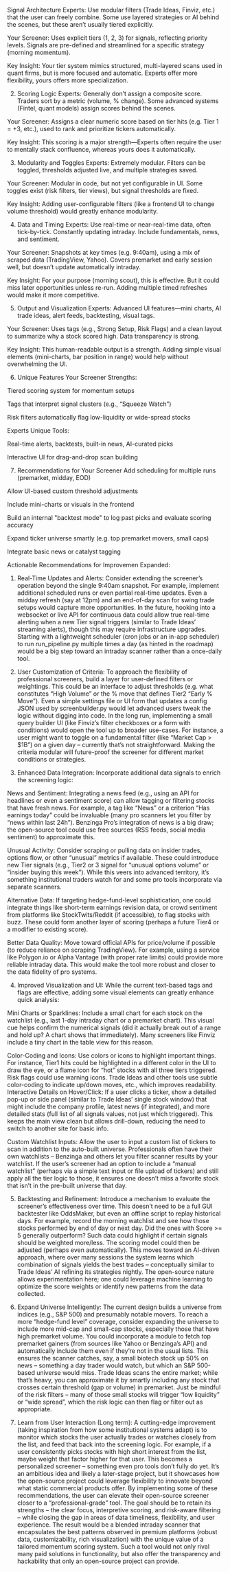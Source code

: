 Signal Architecture
Experts: Use modular filters (Trade Ideas, Finviz, etc.) that the user can freely combine. Some use layered strategies or AI behind the scenes, but these aren’t usually tiered explicitly.

Your Screener: Uses explicit tiers (1, 2, 3) for signals, reflecting priority levels. Signals are pre-defined and streamlined for a specific strategy (morning momentum).

Key Insight: Your tier system mimics structured, multi-layered scans used in quant firms, but is more focused and automatic. Experts offer more flexibility, yours offers more specialization.

2. Scoring Logic
Experts: Generally don’t assign a composite score. Traders sort by a metric (volume, % change). Some advanced systems (Fintel, quant models) assign scores behind the scenes.

Your Screener: Assigns a clear numeric score based on tier hits (e.g. Tier 1 = +3, etc.), used to rank and prioritize tickers automatically.

Key Insight: This scoring is a major strength—Experts often require the user to mentally stack confluence, whereas yours does it automatically.

3. Modularity and Toggles
Experts: Extremely modular. Filters can be toggled, thresholds adjusted live, and multiple strategies saved.

Your Screener: Modular in code, but not yet configurable in UI. Some toggles exist (risk filters, tier views), but signal thresholds are fixed.

Key Insight: Adding user-configurable filters (like a frontend UI to change volume threshold) would greatly enhance modularity.

4. Data and Timing
Experts: Use real-time or near-real-time data, often tick-by-tick. Constantly updating intraday. Include fundamentals, news, and sentiment.

Your Screener: Snapshots at key times (e.g. 9:40am), using a mix of scraped data (TradingView, Yahoo). Covers premarket and early session well, but doesn’t update automatically intraday.

Key Insight: For your purpose (morning scout), this is effective. But it could miss later opportunities unless re-run. Adding multiple timed refreshes would make it more competitive.

5. Output and Visualization
Experts: Advanced UI features—mini charts, AI trade ideas, alert feeds, backtesting, visual tags.

Your Screener: Uses tags (e.g., Strong Setup, Risk Flags) and a clean layout to summarize why a stock scored high. Data transparency is strong.

Key Insight: This human-readable output is a strength. Adding simple visual elements (mini-charts, bar position in range) would help without overwhelming the UI.

6. Unique Features
Your Screener Strengths:

Tiered scoring system for momentum setups

Tags that interpret signal clusters (e.g., “Squeeze Watch”)

Risk filters automatically flag low-liquidity or wide-spread stocks

Experts Unique Tools:

Real-time alerts, backtests, built-in news, AI-curated picks

Interactive UI for drag-and-drop scan building

7. Recommendations for Your Screener
Add scheduling for multiple runs (premarket, midday, EOD)

Allow UI-based custom threshold adjustments

Include mini-charts or visuals in the frontend

Build an internal "backtest mode" to log past picks and evaluate scoring accuracy

Expand ticker universe smartly (e.g. top premarket movers, small caps)

Integrate basic news or catalyst tagging



Actionable Recommendations for Improvemen Expanded:
1. Real-Time Updates and Alerts: Consider extending the screener’s operation beyond the single 9:40am snapshot. For example, implement additional scheduled runs or even partial real-time updates. Even a midday refresh (say at 12pm) and an end-of-day scan for swing trade setups would capture more opportunities. In the future, hooking into a websocket or live API for continuous data could allow true real-time alerting when a new Tier signal triggers (similar to Trade Ideas’ streaming alerts), though this may require infrastructure upgrades. Starting with a lightweight scheduler (cron jobs or an in-app scheduler) to run run_pipeline.py multiple times a day (as hinted in the roadmap) would be a big step toward an intraday scanner rather than a once-daily tool.

2. User Customization of Criteria: To approach the flexibility of professional screeners, build a layer for user-defined filters or weightings. This could be an interface to adjust thresholds (e.g. what constitutes “High Volume” or the % move that defines Tier2 “Early % Move”). Even a simple settings file or UI form that updates a config JSON used by screenbuilder.py would let advanced users tweak the logic without digging into code. In the long run, implementing a small query builder UI (like Finviz’s filter checkboxes or a form with conditions) would open the tool up to broader use-cases. For instance, a user might want to toggle on a fundamental filter (like “Market Cap > $1B”) on a given day – currently that’s not straightforward. Making the criteria modular will future-proof the screener for different market conditions or strategies.

3. Enhanced Data Integration: Incorporate additional data signals to enrich the screening logic:

News and Sentiment: Integrating a news feed (e.g., using an API for headlines or even a sentiment score) can allow tagging or filtering stocks that have fresh news. For example, a tag like “News” or a criterion “Has earnings today” could be invaluable (many pro scanners let you filter by “news within last 24h”). Benzinga Pro’s integration of news is a big draw; the open-source tool could use free sources (RSS feeds, social media sentiment) to approximate this.

Unusual Activity: Consider scraping or pulling data on insider trades, options flow, or other “unusual” metrics if available. These could introduce new Tier signals (e.g., Tier2 or 3 signal for “unusual options volume” or “insider buying this week”). While this veers into advanced territory, it’s something institutional traders watch for and some pro tools incorporate via separate scanners.

Alternative Data: If targeting hedge-fund-level sophistication, one could integrate things like short-term earnings revision data, or crowd sentiment from platforms like StockTwits/Reddit (if accessible), to flag stocks with buzz. These could form another layer of scoring (perhaps a future Tier4 or a modifier to existing score).

Better Data Quality: Move toward official APIs for price/volume if possible (to reduce reliance on scraping TradingView). For example, using a service like Polygon.io or Alpha Vantage (with proper rate limits) could provide more reliable intraday data. This would make the tool more robust and closer to the data fidelity of pro systems.

4. Improved Visualization and UI: While the current text-based tags and flags are effective, adding some visual elements can greatly enhance quick analysis:

Mini Charts or Sparklines: Include a small chart for each stock on the watchlist (e.g., last 1-day intraday chart or a premarket chart). This visual cue helps confirm the numerical signals (did it actually break out of a range and hold up? A chart shows that immediately). Many screeners like Finviz include a tiny chart in the table view for this reason.

Color-Coding and Icons: Use colors or icons to highlight important things. For instance, Tier1 hits could be highlighted in a different color in the UI to draw the eye, or a flame icon for “hot” stocks with all three tiers triggered. Risk flags could use warning icons. Trade Ideas and other tools use subtle color-coding to indicate up/down moves, etc., which improves readability.
Interactive Details on Hover/Click: If a user clicks a ticker, show a detailed pop-up or side panel (similar to Trade Ideas’ single stock window) that might include the company profile, latest news (if integrated), and more detailed stats (full list of all signals values, not just which triggered). This keeps the main view clean but allows drill-down, reducing the need to switch to another site for basic info.

Custom Watchlist Inputs: Allow the user to input a custom list of tickers to scan in addition to the auto-built universe. Professionals often have their own watchlists – Benzinga and others let you filter scanner results by your watchlist. If the user’s screener had an option to include a “manual watchlist” (perhaps via a simple text input or file upload of tickers) and still apply all the tier logic to those, it ensures one doesn’t miss a favorite stock that isn’t in the pre-built universe that day.

5. Backtesting and Refinement: Introduce a mechanism to evaluate the screener’s effectiveness over time. This doesn’t need to be a full GUI backtester like OddsMaker, but even an offline script to replay historical days. For example, record the morning watchlist and see how those stocks performed by end of day or next day. Did the ones with Score >= 5 generally outperform? Such data could highlight if certain signals should be weighted more/less. The scoring model could then be adjusted (perhaps even automatically). This moves toward an AI-driven approach, where over many sessions the system learns which combination of signals yields the best trades – conceptually similar to Trade Ideas’ AI refining its strategies nightly. The open-source nature allows experimentation here; one could leverage machine learning to optimize the score weights or identify new patterns from the data collected.

6. Expand Universe Intelligently: The current design builds a universe from indices (e.g., S&P 500) and presumably notable movers. To reach a more “hedge-fund level” coverage, consider expanding the universe to include more mid-cap and small-cap stocks, especially those that have high premarket volume. You could incorporate a module to fetch top premarket gainers (from sources like Yahoo or Benzinga’s API) and automatically include them even if they’re not in the usual lists. This ensures the scanner catches, say, a small biotech stock up 50% on news – something a day trader would watch, but which an S&P 500-based universe would miss. Trade Ideas scans the entire market; while that’s heavy, you can approximate it by smartly including any stock that crosses certain threshold (gap or volume) in premarket. Just be mindful of the risk filters – many of those small stocks will trigger “low liquidity” or “wide spread”, which the risk logic can then flag or filter out as appropriate.

7. Learn from User Interaction (Long term): A cutting-edge improvement (taking inspiration from how some institutional systems adapt) is to monitor which stocks the user actually trades or watches closely from the list, and feed that back into the screening logic. For example, if a user consistently picks stocks with high short interest from the list, maybe weight that factor higher for that user. This becomes a personalized screener – something even pro tools don’t fully do yet. It’s an ambitious idea and likely a later-stage project, but it showcases how the open-source project could leverage flexibility to innovate beyond what static commercial products offer.
By implementing some of these recommendations, the user can elevate their open-source screener closer to a “professional-grade” tool. The goal should be to retain its strengths – the clear focus, interpretive scoring, and risk-aware filtering – while closing the gap in areas of data timeliness, flexibility, and user experience. The result would be a blended intraday scanner that encapsulates the best patterns observed in premium platforms (robust data, customizability, rich visualization) with the unique value of a tailored momentum scoring system. Such a tool would not only rival many paid solutions in functionality, but also offer the transparency and hackability that only an open-source project can provide.